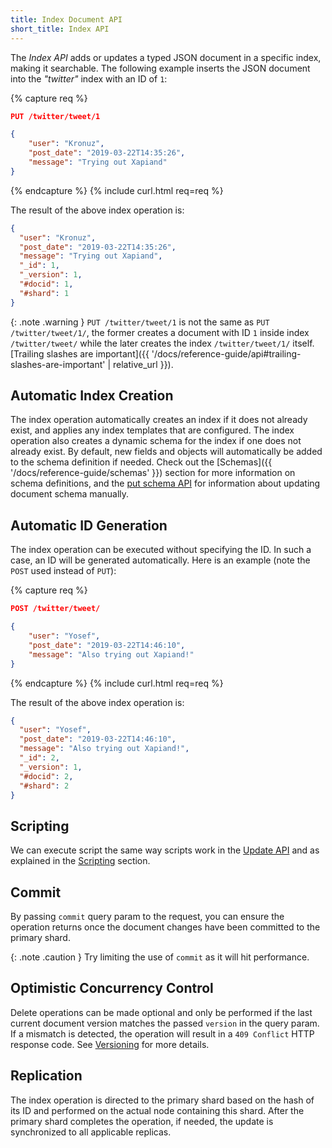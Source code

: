 ```yaml
---
title: Index Document API
short_title: Index API
---
```


The _Index API_ adds or updates a typed JSON document in a specific index,
making it searchable. The following example inserts the JSON document into the
_"twitter"_ index with an ID of `1`:

{% capture req %}

```json
PUT /twitter/tweet/1

{
    "user": "Kronuz",
    "post_date": "2019-03-22T14:35:26",
    "message": "Trying out Xapiand"
}
```
{% endcapture %}
{% include curl.html req=req %}

The result of the above index operation is:

```json
{
  "user": "Kronuz",
  "post_date": "2019-03-22T14:35:26",
  "message": "Trying out Xapiand",
  "_id": 1,
  "_version": 1,
  "#docid": 1,
  "#shard": 1
}
```

{: .note .warning }
`PUT /twitter/tweet/1` is not the same as `PUT /twitter/tweet/1/`, the former
creates a document with ID `1` inside index `/twitter/tweet/` while the later
creates the index `/twitter/tweet/1/` itself.
[Trailing slashes are important]({{ '/docs/reference-guide/api#trailing-slashes-are-important' | relative_url }}).


## Automatic Index Creation

The index operation automatically creates an index if it does not already exist,
and applies any index templates that are configured. The index operation also
creates a dynamic schema for the index if one does not already exist. By
default, new fields and objects will automatically be added to the schema
definition if needed. Check out the [Schemas]({{ '/docs/reference-guide/schemas' }})
section for more information on schema definitions, and the [put schema API]()
for information about updating document schema manually.


## Automatic ID Generation

The index operation can be executed without specifying the ID. In such a case,
an ID will be generated automatically. Here is an example (note the `POST` used
instead of `PUT`):

{% capture req %}

```json
POST /twitter/tweet/

{
    "user": "Yosef",
    "post_date": "2019-03-22T14:46:10",
    "message": "Also trying out Xapiand!"
}
```
{% endcapture %}
{% include curl.html req=req %}

The result of the above index operation is:

```json
{
  "user": "Yosef",
  "post_date": "2019-03-22T14:46:10",
  "message": "Also trying out Xapiand!",
  "_id": 2,
  "_version": 1,
  "#docid": 2,
  "#shard": 2
}
```

## Scripting

We can execute script the same way scripts work in the [Update API](../update-api#scripting)
and as explained in the [Scripting](../scripting) section.


## Commit

By passing `commit` query param to the request, you can ensure the operation
returns once the document changes have been committed to the primary shard.

{: .note .caution }
Try limiting the use of `commit` as it will hit performance.


## Optimistic Concurrency Control

Delete operations can be made optional and only be performed if the last
current document version matches the passed `version` in the query param. If a
mismatch is detected, the operation will result in a `409 Conflict` HTTP response
code. See [Versioning](../versioning) for more details.


## Replication

The index operation is directed to the primary shard based on the hash of its ID
and performed on the actual node containing this shard. After the primary shard
completes the operation, if needed, the update is synchronized to all applicable
replicas.
